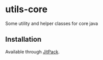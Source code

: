 # utils-core
Some utility and helper classes for core java

## Installation

Available through [JitPack](https://jitpack.io/#arthurpicht/utils-core).
